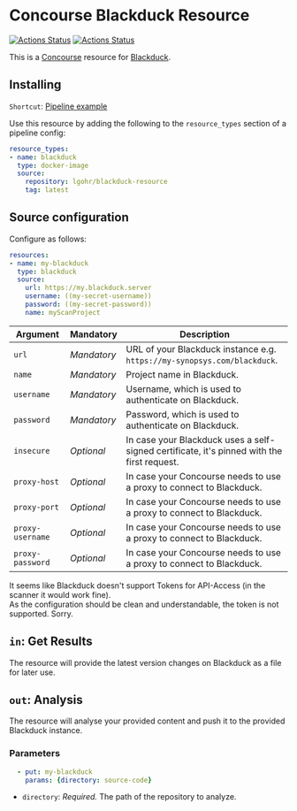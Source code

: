 # Concourse Blackduck Resource
[![Actions Status](https://github.com/elgohr/concourse-blackduck/workflows/Test/badge.svg)](https://github.com/elgohr/concourse-blackduck/actions)
[![Actions Status](https://github.com/elgohr/concourse-blackduck/workflows/Publish%20Master/badge.svg)](https://github.com/elgohr/concourse-blackduck/actions)


This is a [Concourse](https://concourse-ci.org/) resource for [Blackduck](https://www.blackducksoftware.com).  

## Installing

`Shortcut`: [Pipeline example](https://github.com/elgohr/concourse-blackduck/blob/master/example-pipeline.yml)

Use this resource by adding the following to
the `resource_types` section of a pipeline config:

```yaml
resource_types:
- name: blackduck
  type: docker-image
  source:
    repository: lgohr/blackduck-resource
    tag: latest
```

## Source configuration

Configure as follows:

```yaml
resources:
- name: my-blackduck
  type: blackduck
  source:
    url: https://my.blackduck.server
    username: ((my-secret-username))
    password: ((my-secret-password))
    name: myScanProject
```

| Argument        | Mandatory               | Description                                                                                |
|-----------------|-------------------------|--------------------------------------------------------------------------------------------|
| `url`           | *Mandatory*             | URL of your Blackduck instance e.g. `https://my-synopsys.com/blackduck`.                   |
| `name`          | *Mandatory*             | Project name in Blackduck.                                                                 |
| `username`      | *Mandatory*             | Username, which is used to authenticate on Blackduck.                                      |
| `password`      | *Mandatory*             | Password, which is used to authenticate on Blackduck.                                      |
| `insecure`      | *Optional*              | In case your Blackduck uses a self-signed certificate, it's pinned with the first request. |
| `proxy-host`    | *Optional*              | In case your Concourse needs to use a proxy to connect to Blackduck.                       |
| `proxy-port`    | *Optional*              | In case your Concourse needs to use a proxy to connect to Blackduck.                       |
| `proxy-username`| *Optional*              | In case your Concourse needs to use a proxy to connect to Blackduck.                       |
| `proxy-password`| *Optional*              | In case your Concourse needs to use a proxy to connect to Blackduck.                       |

It seems like Blackduck doesn't support Tokens for API-Access (in the scanner it would work fine).  
As the configuration should be clean and understandable, the token is not supported. Sorry.

## `in`: Get Results
The resource will provide the latest version changes on Blackduck as a file for later use.

## `out`: Analysis
The resource will analyse your provided content and push it to the provided Blackduck instance.

### Parameters

```yaml
  - put: my-blackduck
    params: {directory: source-code}
```

* `directory`: *Required.* The path of the repository to analyze.
